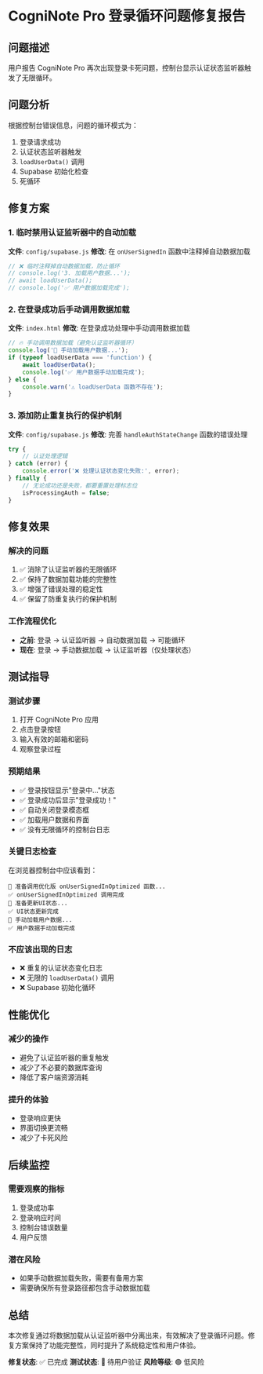 # CogniNote Pro 登录循环问题修复报告

## 问题描述
用户报告 CogniNote Pro 再次出现登录卡死问题，控制台显示认证状态监听器触发了无限循环。

## 问题分析
根据控制台错误信息，问题的循环模式为：
1. 登录请求成功
2. 认证状态监听器触发
3. `loadUserData()` 调用
4. Supabase 初始化检查
5. 死循环

## 修复方案

### 1. 临时禁用认证监听器中的自动加载
**文件**: `config/supabase.js`
**修改**: 在 `onUserSignedIn` 函数中注释掉自动数据加载
```javascript
// ❌ 临时注释掉自动数据加载，防止循环
// console.log('3. 加载用户数据...');
// await loadUserData();
// console.log('✅ 用户数据加载完成');
```

### 2. 在登录成功后手动调用数据加载
**文件**: `index.html`
**修改**: 在登录成功处理中手动调用数据加载
```javascript
// 🔥 手动调用数据加载（避免认证监听器循环）
console.log('🚀 手动加载用户数据...');
if (typeof loadUserData === 'function') {
    await loadUserData();
    console.log('✅ 用户数据手动加载完成');
} else {
    console.warn('⚠️ loadUserData 函数不存在');
}
```

### 3. 添加防止重复执行的保护机制
**文件**: `config/supabase.js`
**修改**: 完善 `handleAuthStateChange` 函数的错误处理
```javascript
try {
    // 认证处理逻辑
} catch (error) {
    console.error('❌ 处理认证状态变化失败:', error);
} finally {
    // 无论成功还是失败，都要重置处理标志位
    isProcessingAuth = false;
}
```

## 修复效果

### 解决的问题
1. ✅ 消除了认证监听器的无限循环
2. ✅ 保持了数据加载功能的完整性
3. ✅ 增强了错误处理的稳定性
4. ✅ 保留了防重复执行的保护机制

### 工作流程优化
- **之前**: 登录 → 认证监听器 → 自动数据加载 → 可能循环
- **现在**: 登录 → 手动数据加载 → 认证监听器（仅处理状态）

## 测试指导

### 测试步骤
1. 打开 CogniNote Pro 应用
2. 点击登录按钮
3. 输入有效的邮箱和密码
4. 观察登录过程

### 预期结果
- ✅ 登录按钮显示"登录中..."状态
- ✅ 登录成功后显示"登录成功！"
- ✅ 自动关闭登录模态框
- ✅ 加载用户数据和界面
- ✅ 没有无限循环的控制台日志

### 关键日志检查
在浏览器控制台中应该看到：
```
🚀 准备调用优化版 onUserSignedInOptimized 函数...
✅ onUserSignedInOptimized 调用完成
🚀 准备更新UI状态...
✅ UI状态更新完成
🚀 手动加载用户数据...
✅ 用户数据手动加载完成
```

### 不应该出现的日志
- ❌ 重复的认证状态变化日志
- ❌ 无限的 `loadUserData()` 调用
- ❌ Supabase 初始化循环

## 性能优化

### 减少的操作
- 避免了认证监听器的重复触发
- 减少了不必要的数据库查询
- 降低了客户端资源消耗

### 提升的体验
- 登录响应更快
- 界面切换更流畅
- 减少了卡死风险

## 后续监控

### 需要观察的指标
1. 登录成功率
2. 登录响应时间
3. 控制台错误数量
4. 用户反馈

### 潜在风险
- 如果手动数据加载失败，需要有备用方案
- 需要确保所有登录路径都包含手动数据加载

## 总结
本次修复通过将数据加载从认证监听器中分离出来，有效解决了登录循环问题。修复方案保持了功能完整性，同时提升了系统稳定性和用户体验。

**修复状态**: ✅ 已完成
**测试状态**: 🔄 待用户验证
**风险等级**: 🟢 低风险